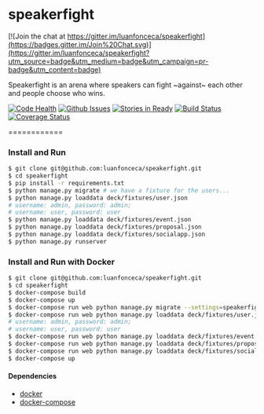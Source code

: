 speakerfight
============

[![Join the chat at https://gitter.im/luanfonceca/speakerfight](https://badges.gitter.im/Join%20Chat.svg)](https://gitter.im/luanfonceca/speakerfight?utm_source=badge&utm_medium=badge&utm_campaign=pr-badge&utm_content=badge)

Speakerfight is an arena where speakers can fight ~against~ each other and people choose who wins.

[![Code Health](https://landscape.io/github/luanfonceca/speakerfight/master/landscape.svg?style=flat)](https://landscape.io/github/luanfonceca/speakerfight/master) [![Github Issues](http://img.shields.io/github/issues/luanfonceca/speakerfight.svg?style=flat)](https://github.com/luanfonceca/speakerfight/issues?sort=updated&state=open) [![Stories in Ready](http://waffle2shields.herokuapp.com/waffle/?user=luanfonceca&repo=speakerfight&label=ready&style=flat)](https://waffle.io/luanfonceca/speakerfight) [![Build Status](http://img.shields.io/travis/luanfonceca/speakerfight.svg?branch=master&style=flat)](https://travis-ci.org/luanfonceca/speakerfight) [![Coverage Status](http://img.shields.io/coveralls/luanfonceca/speakerfight.svg?branch=master&style=flat)](https://coveralls.io/r/luanfonceca/speakerfight?branch=master)

============
### Install and Run
```sh
$ git clone git@github.com:luanfonceca/speakerfight.git
$ cd speakerfight
$ pip install -r requirements.txt
$ python manage.py migrate # we have a fixture for the users...
$ python manage.py loaddata deck/fixtures/user.json
# username: admin, password: admin;
# username: user, password: user
$ python manage.py loaddata deck/fixtures/event.json
$ python manage.py loaddata deck/fixtures/proposal.json
$ python manage.py loaddata deck/fixtures/socialapp.json
$ python manage.py runserver
```
### Install and Run with Docker
```sh
$ git clone git@github.com:luanfonceca/speakerfight.git
$ cd speakerfight
$ docker-compose build
$ docker-compose up
$ docker-compose run web python manage.py migrate --settings=speakerfight.settings_local # we have a fixture for the users...
$ docker-compose run web python manage.py loaddata deck/fixtures/user.json --settings=speakerfight.settings_local
# username: admin, password: admin;
# username: user, password: user
$ docker-compose run web python manage.py loaddata deck/fixtures/event.json --settings=speakerfight.settings_local
$ docker-compose run web python manage.py loaddata deck/fixtures/proposal.json --settings=speakerfight.settings_local
$ docker-compose run web python manage.py loaddata deck/fixtures/socialapp.json --settings=speakerfight.settings_local
$ docker-compose up
```
#### Dependencies
- [docker](https://www.docker.com/)
- [docker-compose](https://docs.docker.com/compose/)
